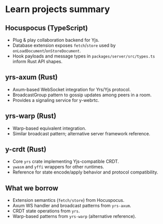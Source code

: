 # Learn projects summary

## Hocuspocus (TypeScript)
- Plug & play collaboration backend for Yjs.
- Database extension exposes `fetch`/`store` used by `onLoadDocument`/`onStoreDocument`.
- Hook payloads and message types in `packages/server/src/types.ts` inform Rust API shapes.

## yrs-axum (Rust)
- Axum-based WebSocket integration for Yrs/Yjs protocol.
- BroadcastGroup pattern to gossip updates among peers in a room.
- Provides a signaling service for y-webrtc.

## yrs-warp (Rust)
- Warp-based equivalent integration.
- Similar broadcast pattern; alternative server framework reference.

## y-crdt (Rust)
- Core `yrs` crate implementing Yjs-compatible CRDT.
- `ywasm` and `yffi` wrappers for other runtimes.
- Reference for state encode/apply behavior and protocol compatibility.

## What we borrow
- Extension semantics (`fetch/store`) from Hocuspocus.
- Axum WS handler and broadcast patterns from `yrs-axum`.
- CRDT state operations from `yrs`.
- Warp-based patterns from `yrs-warp` (alternative reference).
